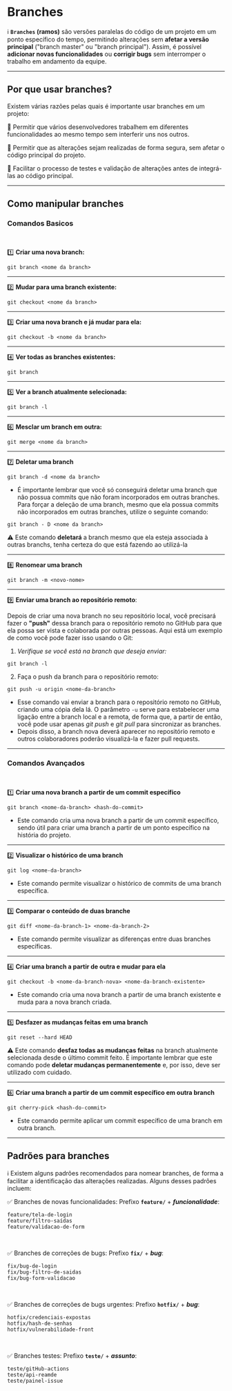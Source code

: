 # Branches

:information_source: **`Branches` (ramos)** são versões paralelas do código de um projeto em um ponto específico do tempo, permitindo alterações sem **afetar a versão principal** ("branch master" ou "branch principal"). Assim, é possível **adicionar novas funcionalidades** ou **corrigir bugs** sem interromper o trabalho em andamento da equipe. 

<hr>

## Por que usar branches?
Existem várias razões pelas quais é importante usar branches em um projeto:

:diamond_shape_with_a_dot_inside: Permitir que vários desenvolvedores trabalhem em diferentes funcionalidades ao mesmo tempo sem interferir uns nos outros.

:diamond_shape_with_a_dot_inside: Permitir que as alterações sejam realizadas de forma segura, sem afetar o código principal do projeto.

:diamond_shape_with_a_dot_inside: Facilitar o processo de testes e validação de alterações antes de integrá-las ao código principal.

<hr>

## Como manipular branches

### Comandos Basicos

<br>

:one: **Criar uma nova branch:**
```
git branch <nome da branch>
```
<hr>

:two: **Mudar para uma branch existente:**
```
git checkout <nome da branch>
```

<hr>

:three: **Criar uma nova branch e já mudar para ela:**
```
git checkout -b <nome da branch>
```

<hr>

:four: **Ver todas as branches existentes:**
```
git branch
```

<hr>

:five: **Ver a branch atualmente selecionada:**
```
git branch -l
```

<hr>

:six: **Mesclar um branch em outra:**
```
git merge <nome da branch>
```

<hr>

:seven: **Deletar uma branch**
```
git branch -d <nome da branch>
```

*  É importante lembrar que você só conseguirá deletar uma branch que não possua commits que não foram incorporados em outras branches. 
Para forçar a deleção de uma branch, mesmo que ela possua commits não incorporados em outras branches, utilize o seguinte comando:

```
git branch - D <nome da branch>
```

:warning: Este comando **deletará** a branch mesmo que ela esteja associada à outras branchs, tenha certeza do que está fazendo ao utilizá-la

<hr>

:eight: **Renomear uma branch**

```
git branch -m <novo-nome>
```

<hr>

:nine: **Enviar uma branch ao repositório remoto**:

Depois de criar uma nova branch no seu repositório local, você precisará fazer o **"push"** dessa branch para o repositório remoto no GitHub para que ela possa ser vista e colaborada por outras pessoas. Aqui está um exemplo de como você pode fazer isso usando o Git:

1. *Verifique se você está na branch que deseja enviar:*
```
git branch -l
```

2. Faça o push da branch para o repositório remoto:
```
git push -u origin <nome-da-branch>
```

* Esse comando vai enviar a branch para o repositório remoto no GitHub, criando uma cópia dela lá. O parâmetro `-u` serve para estabelecer uma ligação entre a branch local e a remota, de forma que, a partir de então, você pode usar apenas _git push_ e _git pull_ para sincronizar as branches.
* Depois disso, a branch nova deverá aparecer no repositório remoto e outros colaboradores poderão visualizá-la e fazer pull requests.

<hr>

### Comandos Avançados

<br>

:one: **Criar uma nova branch a partir de um commit específico**

```
git branch <nome-da-branch> <hash-do-commit>
```

* Este comando cria uma nova branch a partir de um commit específico, sendo útil para criar uma branch a partir de um ponto específico na história do projeto.

<hr>

:two: **Visualizar o histórico de uma branch**
```
git log <nome-da-branch>
```
* Este comando permite visualizar o histórico de commits de uma branch específica.

<hr>

:three: **Comparar o conteúdo de duas branche**

```
git diff <nome-da-branch-1> <nome-da-branch-2>
```
* Este comando permite visualizar as diferenças entre duas branches específicas.

<hr>

:four: **Criar uma branch a partir de outra e mudar para ela**
```
git checkout -b <nome-da-branch-nova> <nome-da-branch-existente>
```
* Este comando cria uma nova branch a partir de uma branch existente e muda para a nova branch criada.

<hr>

:five: **Desfazer as mudanças feitas em uma branch**
```
git reset --hard HEAD
```
:warning: Este comando **desfaz todas as mudanças feitas** na branch atualmente selecionada desde o último commit feito. É importante lembrar que este comando pode **deletar mudanças permanentemente** e, por isso, deve ser utilizado com cuidado.

<hr>

:six: **Criar uma branch a partir de um commit específico em outra branch**
```
git cherry-pick <hash-do-commit>
```
* Este comando permite aplicar um commit específico de uma branch em outra branch.

<hr>

## Padrões para branches
:information_source: Existem alguns padrões recomendados para nomear branches, de forma a facilitar a identificação das alterações realizadas. Alguns desses padrões incluem:

:white_check_mark: Branches de novas funcionalidades: Prefixo **`feature/`** + ***funcionalidade***:
```
feature/tela-de-login
feature/filtro-saídas
feature/validacao-de-form
```
<br>

:white_check_mark: Branches de correções de bugs: Prefixo **`fix/`** + ***bug***:
```
fix/bug-de-login
fix/bug-filtro-de-saidas
fix/bug-form-validacao
```
<br>

:white_check_mark: Branches de correções de bugs urgentes: Prefixo **`hotfix/`** + ***bug***:
```
hotfix/credenciais-expostas
hotfix/hash-de-senhas
hotfix/vulnerabilidade-front
```
<br>

:white_check_mark: Branches testes: Prefixo **`teste/`** + ***assunto***:
```
teste/gitHub-actions
teste/api-reamde
teste/painel-issue
```
<br>
